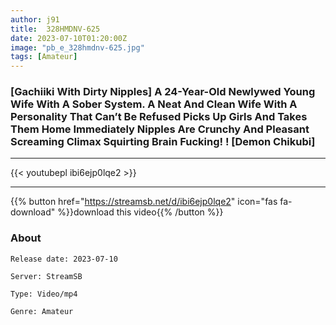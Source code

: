 ```yaml
---
author: j91
title:  328HMDNV-625 
date: 2023-07-10T01:20:00Z
image: "pb_e_328hmdnv-625.jpg"
tags: [Amateur]
---
```


### [Gachiiki With Dirty Nipples] A 24-Year-Old Newlywed Young Wife With A Sober System. A Neat And Clean Wife With A Personality That Can’t Be Refused Picks Up Girls And Takes Them Home Immediately Nipples Are Crunchy And Pleasant Screaming Climax Squirting Brain Fucking! ! [Demon Chikubi]
___

{{< youtubepl ibi6ejp0lqe2 >}}
___

{{% button href="https://streamsb.net/d/ibi6ejp0lqe2" icon="fas fa-download" %}}download this video{{% /button %}}
### About

`Release date: 2023-07-10`

`Server: StreamSB`

`Type: Video/mp4`

`Genre:	Amateur`
